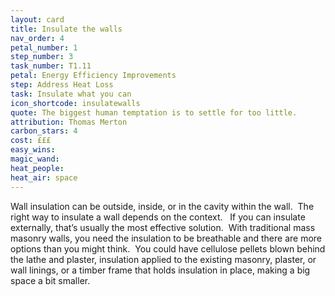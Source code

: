```yaml
---
layout: card
title: Insulate the walls
nav_order: 4
petal_number: 1
step_number: 3
task_number: T1.11
petal: Energy Efficiency Improvements
step: Address Heat Loss
task: Insulate what you can
icon_shortcode: insulatewalls
quote: The biggest human temptation is to settle for too little.
attribution: Thomas Merton
carbon_stars: 4
cost: £££
easy_wins: 
magic_wand: 
heat_people: 
heat_air: space
---
```


<p>Wall insulation can be outside, inside, or in the cavity within the wall.  The right way to insulate a wall depends on the context.   If you can insulate externally, that’s usually the most effective solution.  With traditional mass masonry walls, you need the insulation to be breathable and there are more options than you might think.  You could have cellulose pellets blown behind the lathe and plaster, insulation applied to the existing masonry, plaster, or wall linings, or a timber frame that holds insulation in place, making a big space a bit smaller.</p> 
